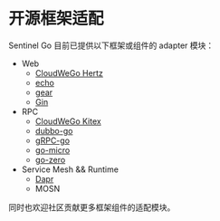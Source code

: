 # 开源框架适配

Sentinel Go 目前已提供以下框架或组件的 adapter 模块：

- Web
  - [CloudWeGo Hertz](https://pkg.go.dev/github.com/alibaba/sentinel-golang/pkg/adapters/hertz)
  - [echo](https://pkg.go.dev/github.com/alibaba/sentinel-golang/pkg/adapters/echo)
  - [gear](https://pkg.go.dev/github.com/alibaba/sentinel-golang/pkg/adapters/gear)
  - [Gin](https://pkg.go.dev/github.com/alibaba/sentinel-golang/pkg/adapters/gin)
- RPC
  - [CloudWeGo Kitex](https://pkg.go.dev/github.com/alibaba/sentinel-golang/pkg/adapters/kitex)
  - [dubbo-go](https://github.com/apache/dubbo-go/tree/master/filter/sentinel)
  - [gRPC-go](https://pkg.go.dev/github.com/alibaba/sentinel-golang/pkg/adapters/grpc)
  - [go-micro](https://pkg.go.dev/github.com/alibaba/sentinel-golang/pkg/adapters/micro)
  - [go-zero](https://pkg.go.dev/github.com/alibaba/sentinel-golang/pkg/adapters/go-zero)
- Service Mesh && Runtime
  - [Dapr](https://docs.dapr.io/reference/components-reference/supported-middleware/middleware-sentinel/)
  - MOSN

同时也欢迎社区贡献更多框架组件的适配模块。